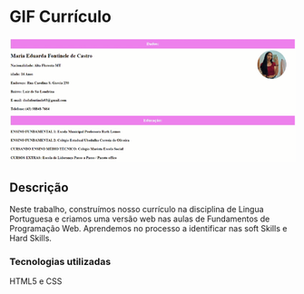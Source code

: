# GIF Currículo

![Gif Currículo](img/curriculo.gif)

## Descrição
Neste trabalho, construímos nosso currículo na disciplina de Lingua Portuguesa e criamos uma versão web nas aulas de Fundamentos de Programação Web.
Aprendemos no processo a identificar nas soft Skills e Hard Skills.

### Tecnologias utilizadas
HTML5 e CSS